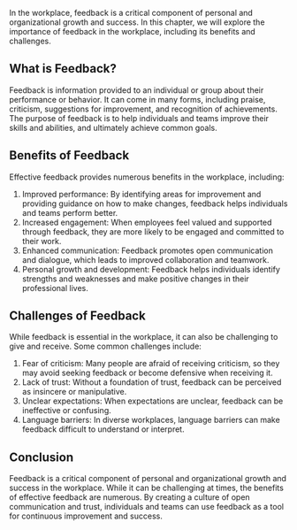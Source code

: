 
In the workplace, feedback is a critical component of personal and organizational growth and success. In this chapter, we will explore the importance of feedback in the workplace, including its benefits and challenges.

What is Feedback?
-----------------

Feedback is information provided to an individual or group about their performance or behavior. It can come in many forms, including praise, criticism, suggestions for improvement, and recognition of achievements. The purpose of feedback is to help individuals and teams improve their skills and abilities, and ultimately achieve common goals.

Benefits of Feedback
--------------------

Effective feedback provides numerous benefits in the workplace, including:

1. Improved performance: By identifying areas for improvement and providing guidance on how to make changes, feedback helps individuals and teams perform better.
2. Increased engagement: When employees feel valued and supported through feedback, they are more likely to be engaged and committed to their work.
3. Enhanced communication: Feedback promotes open communication and dialogue, which leads to improved collaboration and teamwork.
4. Personal growth and development: Feedback helps individuals identify strengths and weaknesses and make positive changes in their professional lives.

Challenges of Feedback
----------------------

While feedback is essential in the workplace, it can also be challenging to give and receive. Some common challenges include:

1. Fear of criticism: Many people are afraid of receiving criticism, so they may avoid seeking feedback or become defensive when receiving it.
2. Lack of trust: Without a foundation of trust, feedback can be perceived as insincere or manipulative.
3. Unclear expectations: When expectations are unclear, feedback can be ineffective or confusing.
4. Language barriers: In diverse workplaces, language barriers can make feedback difficult to understand or interpret.

Conclusion
----------

Feedback is a critical component of personal and organizational growth and success in the workplace. While it can be challenging at times, the benefits of effective feedback are numerous. By creating a culture of open communication and trust, individuals and teams can use feedback as a tool for continuous improvement and success.
